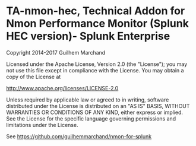 # TA-nmon-hec, Technical Addon for Nmon Performance Monitor (Splunk HEC version)- Splunk Enterprise

Copyright 2014-2017 Guilhem Marchand

Licensed under the Apache License, Version 2.0 (the "License"); you may not use this file except in compliance with the License. You may obtain a copy of the License at

http://www.apache.org/licenses/LICENSE-2.0

Unless required by applicable law or agreed to in writing, software distributed under the License is distributed on an "AS IS" BASIS, WITHOUT WARRANTIES OR CONDITIONS OF ANY KIND, either express or implied. See the License for the specific language governing permissions and limitations under the License.

See https://github.com/guilhemmarchand/nmon-for-splunk

